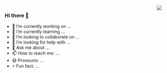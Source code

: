 <img align="right" src="https://github-readme-stats.vercel.app/api?username=Sm4Z0n3&show_icons=true&icon_color=CE1D2D&text_color=718096&bg_color=ffffff&hide_title=true" />
  
### Hi there  🌅

- 🔭 I’m currently working on ...
- 🌱 I’m currently learning ...
- 👯 I’m looking to collaborate on ...
- 🤔 I’m looking for help with ...
- 💬 Ask me about ...
- 📫 How to reach me: ...
- 😄 Pronouns: ...
- ⚡ Fun fact: ...
